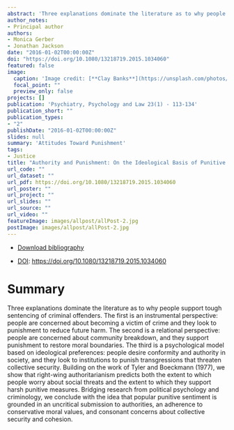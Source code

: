 ```yaml
---
abstract: 'Three explanations dominate the literature as to why people support tough sentencing of criminal offenders. The first is an instrumental perspective: people are concerned about becoming a victim of crime and they look to punishment to reduce future harm. The second is a relational perspective: people are concerned about community breakdown, and they support punishment to restore moral boundaries. The third is a psychological model based on ideological preferences: people desire conformity and authority in society, and they look to institutions to punish transgressions that threaten collective security. Building on the work of Tyler and Boeckmann (1977), we show that right-wing authoritarianism predicts both the extent to which people worry about social threats and the extent to which they support harsh punitive measures. Bridging research from political psychology and criminology, we conclude with the idea that popular punitive sentiment is grounded in an uncritical submission to authorities, an adherence to conservative moral values, and consonant concerns about collective security and cohesion.'
author_notes:
- Principal author
authors:
- Monica Gerber
- Jonathan Jackson
date: "2016-01-02T00:00:00Z"
doi: "https://doi.org/10.1080/13218719.2015.1034060"
featured: false
image:
  caption: 'Image credit: [**Clay Banks**](https://unsplash.com/photos/qT7fZVbDcqE)'
  focal_point: ""
  preview_only: false
projects: []
publication: 'Psychiatry, Psychology and Law 23(1) - 113-134'
publication_short: ""
publication_types:
- "2"
publishDate: "2016-01-02T00:00:00Z"
slides: null
summary: 'Attitudes Toward Punishment'
tags:
- Justice
title: "Authority and Punishment: On the Ideological Basis of Punitive Attitudes towards Criminals"
url_code: ""
url_dataset: ""
url_pdf: https://doi.org/10.1080/13218719.2015.1034060
url_poster: ""
url_project: ""
url_slides: ""
url_source: ""
url_video: ""
featureImage: images/allpost/allPost-2.jpg
postImage: images/allpost/allPost-2.jpg
---
```


- [Download bibliography](cite.bib)

- [DOI](https://doi.org/10.1080/13218719.2015.1034060): https://doi.org/10.1080/13218719.2015.1034060

# Summary

Three explanations dominate the literature as to why people support tough sentencing of criminal offenders. The first is an instrumental perspective: people are concerned about becoming a victim of crime and they look to punishment to reduce future harm. The second is a relational perspective: people are concerned about community breakdown, and they support punishment to restore moral boundaries. The third is a psychological model based on ideological preferences: people desire conformity and authority in society, and they look to institutions to punish transgressions that threaten collective security. Building on the work of Tyler and Boeckmann (1977), we show that right-wing authoritarianism predicts both the extent to which people worry about social threats and the extent to which they support harsh punitive measures. Bridging research from political psychology and criminology, we conclude with the idea that popular punitive sentiment is grounded in an uncritical submission to authorities, an adherence to conservative moral values, and consonant concerns about collective security and cohesion.
